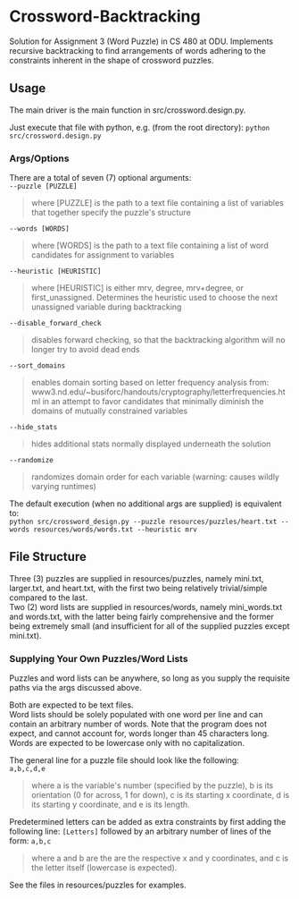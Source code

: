 # Crossword-Backtracking
Solution for Assignment 3 (Word Puzzle) in CS 480 at ODU.
Implements recursive backtracking to find arrangements of words
adhering to the constraints inherent in the shape of crossword
puzzles.
## Usage
The main driver is the main function in src/crossword.design.py.

Just execute that file with python, e.g.
(from the root directory): `python src/crossword.design.py`
### Args/Options
There are a total of seven (7) optional arguments:  
`--puzzle [PUZZLE]`  
  > where [PUZZLE] is the path to a text file containing a list
  > of variables that together specify the puzzle's structure
  
`--words [WORDS]`  
  > where [WORDS] is the path to a text file containing a list
  > of word candidates for assignment to variables
  
`--heuristic [HEURISTIC]`  
  > where [HEURISTIC] is either mrv, degree, mrv+degree, or
  > first_unassigned. Determines the heuristic used to
  > choose the next unassigned variable during backtracking
  
`--disable_forward_check`  
  > disables forward checking, so that the backtracking algorithm
  > will no longer try to avoid dead ends
  
`--sort_domains`  
  > enables domain sorting based on letter frequency analysis from:
  > www3.nd.edu/~busiforc/handouts/cryptography/letterfrequencies.html
  > in an attempt to favor candidates that minimally diminish
  > the domains of mutually constrained variables
  
`--hide_stats`  
  > hides additional stats normally displayed underneath the solution
  
`--randomize`  
  > randomizes domain order for each variable (warning: causes wildly
  > varying runtimes)

The default execution (when no additional args are supplied) is equivalent to:  
`python src/crossword_design.py --puzzle resources/puzzles/heart.txt --words resources/words/words.txt --heuristic mrv`

## File Structure
Three (3) puzzles are supplied in resources/puzzles, namely mini.txt, larger.txt, and heart.txt, with the first two being relatively trivial/simple compared to the last.  
Two (2) word lists are supplied in resources/words, namely mini_words.txt and words.txt, with the latter being fairly comprehensive and the former being extremely small (and insufficient for all of the supplied puzzles except mini.txt).

### Supplying Your Own Puzzles/Word Lists
Puzzles and word lists can be anywhere, so long as you supply the requisite paths via the args discussed above.

Both are expected to be text files.  
Word lists should be solely populated with one word per line and can contain an arbitrary number of words. Note that the program does not expect, and cannot account for, words longer than 45 characters long. Words are expected to be lowercase only with no capitalization.


The general line for a puzzle file should look like the following:  
`a,b,c,d,e`  
> where a is the variable's number (specified by the puzzle), b is its orientation (0 for across, 1 for down), c is its starting x coordinate, d is its starting y coordinate, and e is its length.

Predetermined letters can be added as extra constraints by first adding the following line:
`[Letters]`
followed by an arbitrary number of lines of the form:
`a,b,c`
> where a and b are the are the respective x and y coordinates, and c is the letter itself (lowercase is expected).

See the files in resources/puzzles for examples.
